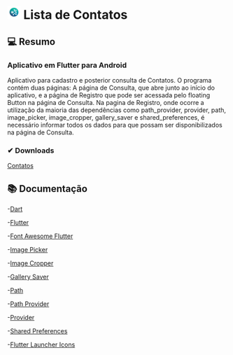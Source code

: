 # <img src="assets/Logo.png" width="30" height="30"/></a> Lista de Contatos

## 💻 Resumo
### Aplicativo em Flutter para Android


Aplicativo para cadastro e posterior consulta de Contatos.
O programa contém duas páginas: A página de Consulta, que abre junto ao início do aplicativo, e a página de Registro que pode ser acessada pelo floating Button na página de Consulta. Na pagina de Registro, onde ocorre a utilização da maioria das dependências como path_provider, provider, path, image_picker, image_cropper, gallery_saver e shared_preferences, é necessário informar todos os dados para que possam ser disponibilizados na página de Consulta.


### ✔ Downloads

[Contatos](https://www.mediafire.com/file/et46lkc5opqs737/Contatos.apk/file)

## 📚 Documentação
-[Dart](https://dart.dev/guides)

-[Flutter](https://docs.flutter.dev/)

-[Font Awesome Flutter](https://pub.dev/packages/font_awesome_flutter)

-[Image Picker](https://pub.dev/packages/image_picker)

-[Image Cropper](https://pub.dev/packages/image_cropper)

-[Gallery Saver](https://pub.dev/packages/gallery_saver)

-[Path](https://pub.dev/packages/path)

-[Path Provider](https://pub.dev/packages/path_provider)

-[Provider](https://pub.dev/packages/provider)

-[Shared Preferences](https://pub.dev/packages/shared_preferences)

-[Flutter Launcher Icons](https://pub.dev/packages/flutter_launcher_icons)

